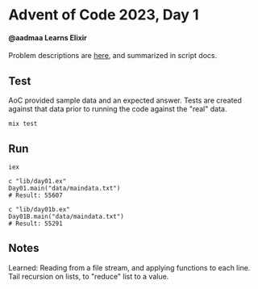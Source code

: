 # Advent of Code 2023, Day 1

#### @aadmaa Learns Elixir
Problem descriptions are [here](https://adventofcode.com/2023/day/1), and summarized in script docs.

## Test

AoC provided sample data and an expected answer. Tests are created against that data prior to running the code against the "real" data.
```
mix test
```

## Run

```
iex

c "lib/day01.ex"
Day01.main("data/maindata.txt")
# Result: 55607

c "lib/day01b.ex"
Day01B.main("data/maindata.txt")
# Result: 55291
```

## Notes
Learned: Reading from a file stream, and applying functions to each line. Tail recursion on lists, to "reduce" list to a value.
